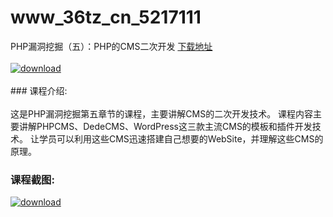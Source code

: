 # www_36tz_cn_5217111
PHP漏洞挖掘（五）：PHP的CMS二次开发
[下载地址](http://www.36tz.cn/article/5217111 "下载地址")
<br/></br>[![download](http://36tz.cn/muke_img/2020_12_12345-7.jpg "下载地址")](http://www.36tz.cn/article/5217111 "下载地址")
<br/></br>### 课程介绍:<br/></br>这是PHP漏洞挖掘第五章节的课程，主要讲解CMS的二次开发技术。
课程内容主要讲解PHPCMS、DedeCMS、WordPress这三款主流CMS的模板和插件开发技术。
让学员可以利用这些CMS迅速搭建自己想要的WebSite，并理解这些CMS的原理。

### 课程截图:
[![download](http://36tz.cn/muke_img/2020_12_2-92.png "下载地址")](http://www.36tz.cn/article/5217111 "下载地址")
